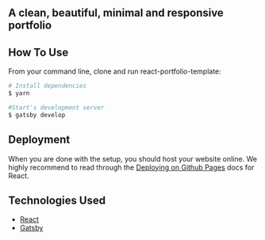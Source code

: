 ## A clean, beautiful, minimal and responsive portfolio

## How To Use

From your command line, clone and run react-portfolio-template:

```bash
# Install dependencies
$ yarn

#Start's development server
$ gatsby develop
```

## Deployment

When you are done with the setup, you should host your website online.
We highly recommend to read through the [Deploying on Github Pages](https://create-react-app.dev/docs/deployment/#github-pages) docs for React.

## Technologies Used

- [React](https://reactjs.org/)
- [Gatsby](https://www.gatsbyjs.com/)
